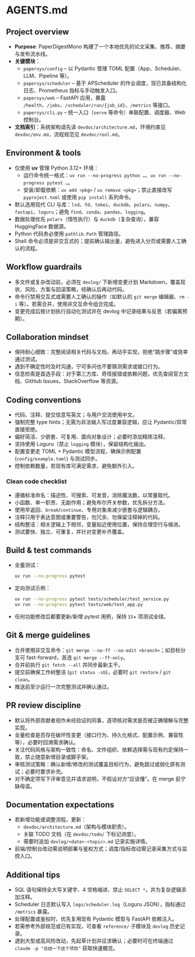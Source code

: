 # AGENTS.md

## Project overview
- **Purpose**: PaperDigestMono 构建了一个本地优先的论文采集、推荐、摘要与发布流水线。
- **关键模块**：
  - `papersys/config` – 以 Pydantic 管理 TOML 配置（App、Scheduler、LLM、Pipeline 等）。
  - `papersys/scheduler` – 基于 APScheduler 的作业调度，现已具备结构化日志、Prometheus 指标与手动触发入口。
  - `papersys/web` – FastAPI 应用，暴露 `/health`、`/jobs`、`/scheduler/run/{job_id}`、`/metrics` 等接口。
  - `papersys/cli.py` – 统一入口（`serve` 等命令）串联配置、调度器、Web 控制台。
- **文档索引**：系统架构请先读 `devdoc/architecture.md`，环境约束见 `devdoc/env.md`，流程规范见 `devdoc/rool.md`。

## Environment & tools
- 仅使用 **uv** 管理 Python 3.12+ 环境：
  - 运行命令统一格式：`uv run --no-progress python …`、`uv run --no-progress pytest …`。
  - 安装/卸载依赖：`uv add <pkg>` / `uv remove <pkg>`；禁止直接改写 `pyproject.toml` 或使用 `pip install` 系列命令。
- 默认选用现代 CLI 与库：`lsd`、`fd`、`tokei`、`duckdb`、`polars`、`numpy`、`fastapi`、`loguru`；避免 `find`、`conda`、`pandas`、`logging`。
- 数据处理优先 `polars`（惰性执行）与 `duckdb`（复杂查询），兼容 HuggingFace 数据源。
- Python 代码务必使用 `pathlib.Path` 管理路径。
- Shell 命令必须是非交互式的；提前确认输出量，避免进入分页或需要人工确认的流程。

## Workflow guardrails
- 多文件或复杂改动前，必须在 `devlog/` 下新增变更计划 Markdown，覆盖现状、风险、方案与回滚策略，经确认后再动代码。
- 命令行禁用交互式或需要人工确认的操作（如默认的 `git merge` 编辑器、`rm -i` 等）。若需合并，使用非交互命令组合完成。
- 变更完成后按计划执行自动化测试并在 devlog 中记录结果与反思（若偏离预期）。

## Collaboration mindset
- 保持耐心细致：完整阅读相关代码与文档，再动手实现，拒绝“跳步骤”或侥幸通过测试。
- 遇到不确定性时及时沟通，宁可多问也不要猜测需求或接口行为。
- 信息检索是首选手段：对于第三方库、奇怪报错或依赖问题，优先查阅官方文档、GitHub Issues、StackOverflow 等资源。

## Coding conventions
- 代码、注释、提交信息写英文；与用户交流使用中文。
- 强制完整 type hints；无需为非法输入写过度兼容逻辑，应让 Pydantic/异常直接拒绝。
- 偏好简洁、少嵌套、可复用、面向对象设计；必要时添加精炼注释。
- 坚持使用 Loguru（禁止 `logging` 模块），保留结构化输出。
- 配置变更走 TOML + Pydantic 模型流程，确保示例配置 (`config/example.toml`) 与测试同步。
- 控制依赖数量，若现有库可满足需求，避免额外引入。

### Clean code checklist
- 遵循标准命名：描述性、可搜索、可发音，消除魔法数，以常量取代。
- 小函数、单一职责、无副作用；避免布尔开关参数，优先拆分方法。
- 使用早返回、`break`/`continue`、专用对象来减少嵌套与逻辑耦合。
- 注释只用于表达意图或重要警告，勿冗余、勿保留注释掉的代码。
- 结构整洁：相关逻辑上下相邻，变量贴近使用位置，保持合理空行与缩进。
- 测试要快、独立、可重复，并针对变更补齐覆盖。

## Build & test commands
- 全量测试：
  ```bash
  uv run --no-progress pytest
  ```
- 定向测试示例：
  ```bash
  uv run --no-progress pytest tests/scheduler/test_service.py
  uv run --no-progress pytest tests/web/test_app.py
  ```
- 任何功能修改后都要更新/新增 pytest 用例，保持 `33`+ 项测试全绿。

## Git & merge guidelines
- 合并使用非交互命令：`git merge --no-ff --no-edit <branch>`；如目标分支可 fast-forward，首选 `git merge --ff-only`。
- 合并前执行 `git fetch --all` 并同步最新主干。
- 提交前确保工作树整洁 (`git status -sb`)，必要时 `git restore` / `git clean`。
- 推送前至少运行一次完整测试并确认通过。

## PR review discipline
- 默认将外部贡献者视作未经验证的同事，逐项核对需求是否被正确理解与完整实现。
- 全量检查是否存在破坏性变更（接口行为、持久化格式、配置示例、兼容性等），必要时回溯需求确认。
- 关注代码风格与架构一致性：命名、文件组织、依赖选择需与现有约定保持一致，禁止随意新增目录或脚手架。
- 审核测试策略：确认新增/修改的测试覆盖目标行为，避免跳过或弱化原有测试；必要时要求补充。
- 对不确定项写下评审意见并请求说明，不假设对方“应该懂”。在 merge 前宁缺毋滥。

## Documentation expectations
- 若新增功能或调整流程，更新：
  - `devdoc/architecture.md`（架构与模块职责）。
  - 关联 TODO 文档（在 `devdoc/todo/` 下标记进度）。
  - 需要时追加 `devlog/<date>-<topic>.md` 记录实施详情。
- 前端/控制台改动需说明部署与鉴权方式；调度/指标改动需记录采集方式与监控入口。

## Additional tips
- SQL 语句保持全大写关键字、4 空格缩进、禁止 `SELECT *`，并为复杂逻辑添加注释。
- Scheduler 日志默认写入 `logs/scheduler.log`（Loguru JSON），指标通过 `/metrics` 暴露。
- 处理配置或鉴权时，优先复用现有 Pydantic 模型与 FastAPI 依赖注入。
- 若需参考外部规范或已有实现，可查看 `reference/` 子模块及 `devlog` 历史记录。
- 遇到大型或高风险改动，先起草计划并征求确认；必要时可在终端通过 `claude -p "总结一下这个项目"` 获取快速概览。
